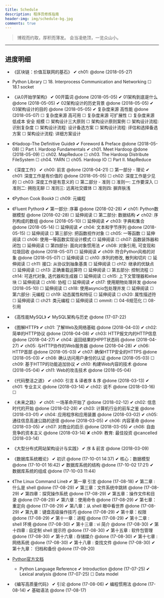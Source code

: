 ```yaml
---
title: Schedule
description: 程序员修炼指南
header-img: img/schedule-bg.jpg
comments: true
---
```


> 博观而约取，厚积而薄发。
会当凌绝顶，一览众山小。


---

## 进度明细

- 《区块链：价值互联网的基石》
    ✔ ch01:  @done (2018-05-27)

- Python Library
    ☐ 18. Interprocess Communication and Networking
        ☐ 18.1 socket

- 《从0开始学架构》
    ✔ 00开篇词 @done (2018-05-05)
    ✔ 01架构到底是什么 @done (2018-05-05)
    ✔ 02架构设计的历史背景 @done (2018-05-05)
    ✔ 03架构设计的目的 @done (2018-05-05)
    ✔ 复杂度来源 高性能 @done (2018-05-07)
    ☐ 复杂度来源 高可用
    ☐ 复杂度来源 可扩展性
    ☐ 复杂度来源 低成本 安全 规模
    ☐ 架构设计三大原则
    ☐ 架构设计原则案例
    ☐ 架构设计流程: 识别复杂度
    ☐ 架构设计流程: 设计备选方案
    ☐ 架构设计流程: 评估和选择备选方案
    ☐ 架构设计流程: 详细方案设计


- 《Hadoop-The Definitive Guide》
    ✔ Foreword & Preface @done (2018-05-08)
    ☐ Part I. Hardoop Fundamentals
        ✔ ch01. Meet Hardoop @done (2018-05-09)
        ☐ ch02. MapReduce
        ☐ ch03. The Hardoop Distribute FileSystem
        ☐ ch04. YARN
        ☐ ch05. Hardoop IO
    ☐ Part II. MapReduce


- 《深度工作》
    ✔ ch00: 前言 @done (2018-04-21)
    ☐  第一部分 - 理论
        ✔ ch01: 深度工作是有价值的 @done (2018-05-05)
        ☐ ch02: 深度工作是少见的
        ☐ ch03: 深度工作是有意义的
    ☐  第二部分 - 准则
        ☐ 准则一: 工作要深入
        ☐ 准则二: 拥抱无聊
        ☐ 准则三: 远离社交媒体
        ☐ 准则四: 摒弃肤浅


- 《Python Cook Book》
    ☐ ch09: 元编程


- 《Fluent Python》
    ✔ 第一部分: 序幕 @done (2018-02-28)
        ✔ ch01: Python数据模型 @done (2018-02-28)
        ☐ 延伸阅读
    ☐ 第二部分: 数据结构
        ✔ ch02: 序列构成的数组 @done (2018-05-10)
        ☐ 延伸阅读
        ✔ ch03: 字典和集合 @done (2018-05-14)
        ☐ 延伸阅读
        ✔ ch04: 文本和字节序列 @done (2018-05-15)
        ☐ 延伸阅读
    ☐ 第三部分: 把函数视作对象
        ☐ ch05: 一等函数
        ☐ 延伸阅读
        ☐ ch06: 使用一等函数实现设计模式
        ☐ 延伸阅读
        ☐ ch07: 函数装饰器和闭包
        ☐ 延伸阅读
    ☐ 第四部分: 面向对象惯用法
        ✔ ch08: 对象引用, 可变现和垃圾回收 @done (2018-05-07)
        ☐ 延伸阅读
        ✔ ch09: 符合Python风格的对象 @done (2018-05-07)
        ☐ 延伸阅读
        ☐ ch10: 序列的修改, 散列和切片
        ☐ 延伸阅读
        ☐ ch11: 接口: 从协议到抽象基类
        ☐ 延伸阅读
        ☐ ch12: 继承的优缺点
        ☐ 延伸阅读
        ☐ ch13: 正确重载运算符
        ☐ 延伸阅读
    ☐ 第五部分: 控制流程
        ☐ ch14: 可迭代对象, 迭代器和生成器
        ☐ 延伸阅读
        ☐ ch15: 上下文管理器和else块
        ☐ 延伸阅读
        ☐ ch16: 协程
        ☐ 延伸阅读
        ✔ ch17: 使用期物处理并发 @done (2018-05-10)
        ☐ 延伸阅读
        ☐ ch18: 使用asyncio包处理并发
        ☐ 延伸阅读
    ☐ 第六部分: 元编程
        ☐ ch19: 动态属性和特征
        ☐ 延伸阅读
        ☐ ch20: 属性描述符
        ☐ 延伸阅读
        ☐ ch21: 类元编程
        ☐ 延伸阅读
    ☐ ommit:
        ☐ 04-6规范化
        ☐ 08-引用



- 《高性能MySQL》
    ✔ MySQL架构与历史 @done (17-07-22)


- 《图解HTTP》
    ✔ ch01: 了解Web及网络基础 @done (2018-04-03)
    ✔ ch02: 简单的HTTP协议 @done (2018-04-08)
    ✔ ch03: HTTP报文内的HTTP信息 @done (2018-04-27)
    ✔ ch04: 返回结果的HPPT状态码 @done (2018-04-27)
    ✔ ch05: 与HTTP协作的Web服务器 @done (2018-04-28)
    ✔ ch06: HTTP首部 @done (2018-05-03)
    ✔ ch07: 确保HTTP安全的HTTPS @done (2018-05-03)
    ✔ ch08: 确认访问用户身份的认证 @done (2018-05-03)
    ☐ ch09: 基于HTTP的功能追加协议
    ✔ ch10: 构建Web内容的技术 @done (2018-05-04)
    ✔ ch11: Web的攻击技术 @done (2018-05-04)

- 《代码整洁之道》
    ✔ ch00: 引言 & 译者序 & 序 @done (2018-03-13)
    ✔ ch01: 专业主义 @done (2018-03-14)
    ✔ ch02: 说不 @done (2018-03-16)
    ☐ 


- 《未来之路》
    ✔ ch01: 一场革命开始了 @done (2018-02-12)
    ✔ ch02: 信息时代的开始 @done (2018-02-28)
    ✔ ch03: 计算机行业的前车之鉴 @done (2018-03-01)
    ✔ ch04: 应用程序和应用装置 @done (2018-03-02)
    ✔ ch05: 通往信息高速公路的途径 @done (2018-03-05)
    ✔ ch06: 内容革命 @done (2018-03-05)
    ✔ ch07: 对商业的启示 @done (2018-03-05)
    ✔ ch08: 自由竞争的资本主义 @done (2018-03-14)
    ✘ ch09: 教育: 最佳投资 @cancelled (2018-03-14)


- 《大型分布式网站架构设计与实践》
    ✔ 序 & 前言 @done (2018-03-09)


- 《数据库系统概论》
    ✔ 初识 @done (17-10-01 14:37)
    ✔ 核心：数据模型 @done (17-10-01 16:42)
    ✔ 数据库系统的结构 @done (17-10-02 17:21)
    ✔ 数据库系统的组成 @done (17-10-03 11:44)


- 《The Linux Command Line》
    ✔ 第一章 引言 @done (17-08-18)
    ✔ 第二章 : 什么是 shell @done (17-08-29)
    ✔ 第三章：文件系统中跳转 @done (17-08-29)
    ✔ 第四章：探究操作系统 @done (17-08-29)
    ✔ 第五章：操作文件和目录 @done (17-08-29)
    ✔ 第六章：使用命令 @done (17-08-29)
    ✔ 第七章：重定向 @done (17-08-29)
    ✔ 第八章：从 shell 眼中看世界 @done (17-08-29)
    ✔ 第九章：键盘高级操作技巧 @done (17-08-29)
    ✔ 第十章：权限 @done (17-08-29)
    ✔ 第十一章：进程 @done (17-08-29)
    ✔ 第十二章 : shell 环境 @done (17-08-30)
    ✔ 第十三章 : vi 简介 @done (17-08-30)
    ✔ 第十四章 : 自定制 shell 提示符 @done (17-08-30)
    ✔ 第十五章 : 软件包管理 @done (17-08-30)
    ✔ 第十六章 : 存储媒介 @done (17-08-30)
    ✔ 第十七章 : 网络系统 @done (17-08-30)
    ✔ 第十八章 : 查找文件 @done (17-08-30)
    ✔ 第十九章： 归档和备份 @done (17-09-20)


- [Python官方文档](https://docs.python.org/3.5/)
    - Python Language Reference
        ✔ Introduction @done (17-07-25)
        ✔ Lexical analysis @done (17-07-25)
        ☐ Data model


- 《编写高质量代码》
    ✔ 引论 @done (17-08-06)
    ✔ 编程惯用法 @done (17-08-14)
    ✔ 基础语法 @done (17-08-17)


